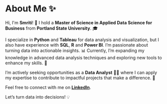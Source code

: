 # About Me ✨  

Hi, I'm **Smriti**! 👋 I hold a **Master of Science in Applied Data Science for Business** from **Portland State University**. 🎓  

I specialize in **Python** and **Tableau** for data analysis and visualization, but I also have experience with **SQL**, **R** and **Power BI**. I’m passionate about turning data into actionable insights. 📊 Currently, I’m expanding my knowledge in advanced data analysis techniques and exploring new tools to enhance my skills. 🚀  

I’m actively seeking opportunities as a **Data Analyst** 🧑‍💻 where I can apply my expertise to contribute to impactful projects that make a difference. 🌟  

Feel free to connect with me on **[LinkedIn](https://www.linkedin.com/in/smritiale/)**.  

Let’s turn data into decisions! 💡  
